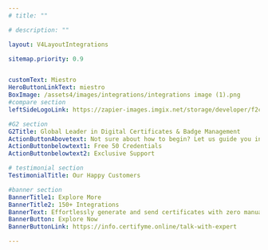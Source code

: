 ```yaml
---
# title: ""

# description: ""

layout: V4LayoutIntegrations

sitemap.priority: 0.9


customText: Miestro
HeroButtonLinkText: miestro
BoxImage: /assets4/images/integrations/integrations image (1).png
#compare section
leftSideLogoLink: https://zapier-images.imgix.net/storage/developer/f2cd69eebe53005394d48684d85393c0.png?auto=format&ixlib=react-9.8.0&fit=crop&q=50&w=60&h=60&dpr=1

#G2 section
G2Title: Global Leader in Digital Certificates & Badge Management
ActionButtonAbovetext: Not sure about how to begin? Let us guide you in the right direction!
ActionButtonbelowtext1: Free 50 Credentials
ActionButtonbelowtext2: Exclusive Support

# testimonial section
TestimonialTitle: Our Happy Customers   

#banner section
BannerTitle1: Explore More
BannerTitle2: 150+ Integrations
BannerText: Effortlessly generate and send certificates with zero manual intervention using the most advanced digital credential management software of 2023.
BannerButton: Explore Now
BannerButtonLink: https://info.certifyme.online/talk-with-expert

---
```


